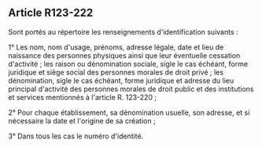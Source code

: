 Article R123-222
----
Sont portés au répertoire les renseignements d'identification suivants :

1° Les nom, nom d'usage, prénoms, adresse légale, date et lieu de naissance des
personnes physiques ainsi que leur éventuelle cessation d'activité ; les raison
ou dénomination sociale, sigle le cas échéant, forme juridique et siège social
des personnes morales de droit privé ; les dénomination, sigle le cas échéant,
forme juridique et adresse du lieu principal d'activité des personnes morales de
droit public et des institutions et services mentionnés à l'article R. 123-220 ;

2° Pour chaque établissement, sa dénomination usuelle, son adresse, et si
nécessaire la date et l'origine de sa création ;

3° Dans tous les cas le numéro d'identité.
